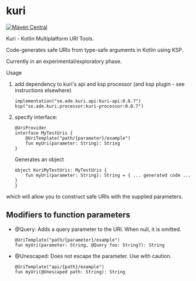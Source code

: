 # kuri
[![Maven Central](https://maven-badges.herokuapp.com/maven-central/se.ade.kuri/kuri-processor/badge.svg)](https://maven-badges.herokuapp.com/maven-central/se.ade.kuri/kuri-processor)

Kuri - Kotlin Multiplatform URI Tools.

Code-generates safe URIs from type-safe arguments in Kotlin using KSP.

Currently in an experimental/exploratory phase.

Usage
1. add dependency to kuri's api and ksp processor (and ksp plugin - see instructions elsewhere)
   ```
   implementation("se.ade.kuri.api:kuri-api:0.0.7")
   ksp("se.ade.kuri.processor:kuri-processor:0.0.7")
   ```
2. specify interface:
    ```
    @UriProvider
    interface MyTestUris {
        @UriTemplate("path/{parameter}/example")
        fun myUri(parameter: String): String
    }
    ```
    Generates an object
    ```
    object KuriMyTestUris: MyTestUris {
        fun myUri(parameter: String): String = { ... generated code ... } 
    }
    ```
which will allow you to construct safe URIs with the supplied parameters.

## Modifiers to function parameters
- @Query: Adds a query parameter to the URI. When null, it is omitted.
    ```
    @UriTemplate("path/{parameter}/example")
    fun myUri(parameter: String, @Query foo: String?): String
    ```
- @Unescaped: Does not escape the parameter. Use with caution.
    ```
    @UriTemplate("api/{path}/example")
    fun myUri(@Unescaped path: String): String
    ```